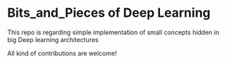 # Bits_and_Pieces of Deep Learning 

This repo is regarding simple implementation of small concepts hidden in big Deep learning architectures 

All kind of contributions are welcome!  
